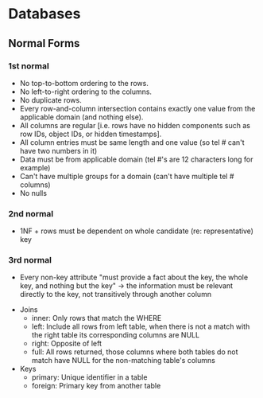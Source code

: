 # Databases

## Normal Forms

### 1st normal

- No top-to-bottom ordering to the rows.
- No left-to-right ordering to the columns.
- No duplicate rows.
- Every row-and-column intersection contains exactly one value from the applicable domain (and nothing else).
- All columns are regular [i.e. rows have no hidden components such as row IDs, object IDs, or hidden timestamps].
- All column entries must be same length and one value (so tel # can't have two numbers in it)
- Data must be from applicable domain (tel #'s are 12 characters long for example)
- Can't have multiple groups for a domain (can't have multiple tel # columns)
- No nulls

### 2nd normal

- 1NF + rows must be dependent on whole candidate (re: representative) key

### 3rd normal
- Every non-key attribute "must provide a fact about the key, the whole key, and nothing but the key" -> the information must be relevant directly to the key, not transitively through another column

+ Joins
  * inner: Only rows that match the WHERE
  * left:  Include all rows from left table, when there is not a match with the right table its corresponding columns are NULL
  * right: Opposite of left
  * full:  All rows returned, those columns where both tables do not match have NULL for the non-matching table's columns
+ Keys
  * primary: Unique identifier in a table
  * foreign: Primary key from another table
